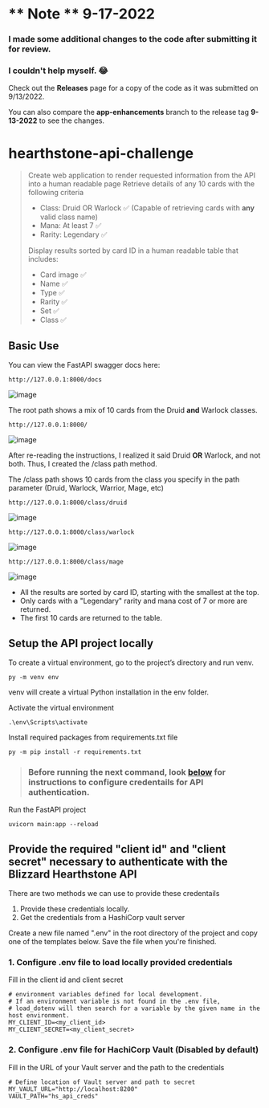 # ** **Note** ** 9-17-2022
### I made some additional changes to the code after submitting it for review. 
### I couldn't help myself. :joy:

Check out the **Releases** page for a copy of the code as it was submitted on 9/13/2022.

You can also compare the **app-enhancements** branch to the release tag **9-13-2022** to see the changes.

# hearthstone-api-challenge

>Create web application to render requested information from the API into a human readable page
>Retrieve details of any 10 cards with the following criteria
>- Class: Druid OR Warlock :white_check_mark: (Capable of retrieving cards with **any** valid class name)
>- Mana: At least 7 :white_check_mark:
>- Rarity: Legendary :white_check_mark:
>
>Display results sorted by card ID in a human readable table that includes:
>- Card image :white_check_mark:
>- Name :white_check_mark:
>- Type :white_check_mark:
>- Rarity :white_check_mark:
>- Set :white_check_mark:
>- Class :white_check_mark:

## Basic Use

You can view the FastAPI swagger docs here:
```
http://127.0.0.1:8000/docs
```
![image](https://user-images.githubusercontent.com/15153542/190015314-ba630d8b-8ae8-44d1-a476-cd7d0953fd2f.png)


The root path shows a mix of 10 cards from the Druid **and** Warlock classes.
```
http://127.0.0.1:8000/
```
![image](https://user-images.githubusercontent.com/15153542/189808343-01110a53-9950-44c2-84b0-d2b968628b71.png)


After re-reading the instructions, I realized it said Druid **OR** Warlock, and not both. Thus, I created the /class path method.



The /class path shows 10 cards from the class you specify in the path parameter (Druid, Warlock, Warrior, Mage, etc)
```
http://127.0.0.1:8000/class/druid
```
![image](https://user-images.githubusercontent.com/15153542/189809088-5eea7596-74b5-446a-8c70-7877080a7990.png)
```
http://127.0.0.1:8000/class/warlock
```
![image](https://user-images.githubusercontent.com/15153542/189808906-3119ae2a-9a07-4027-b349-1530f2b56c52.png)

```
http://127.0.0.1:8000/class/mage
```
![image](https://user-images.githubusercontent.com/15153542/189809184-5079bea4-e20d-4356-820e-81649582e07c.png)


- All the results are sorted by card ID, starting with the smallest at the top. 
- Only cards with a "Legendary" rarity and mana cost of 7 or more are returned. 
- The first 10 cards are returned to the table.


## Setup the API project locally

To create a virtual environment, go to the project’s directory and run venv.
```
py -m venv env
```
venv will create a virtual Python installation in the env folder.

Activate the virtual environment
```
.\env\Scripts\activate
```

Install required packages from requirements.txt file
```
py -m pip install -r requirements.txt
```

> ### Before running the next command, look [below](https://github.com/StayTrue1989/hearthstone-api-challenge/edit/main/README.md#provide-the-required-client-id-and-client-secret-necessary-to-authenticate-with-the-blizzard-hearthstone-api) for instructions to configure credentails for API authentication.

Run the FastAPI project
```
uvicorn main:app --reload
```


## Provide the required "client id" and "client secret" necessary to authenticate with the Blizzard Hearthstone API
There are two methods we can use to provide these credentails
1. Provide these credentials locally.
2. Get the credentials from a HashiCorp vault server 


Create a new file named ".env" in the root directory of the project and copy one of the templates below. Save the file when you're finished.

### 1. Configure .env file to load locally provided credentials
Fill in the client id and client secret 
```
# environment variables defined for local development.
# If an environment variable is not found in the .env file,
# load_dotenv will then search for a variable by the given name in the host environment.
MY_CLIENT_ID=<my_client_id>
MY_CLIENT_SECRET=<my_client_secret>

```


### 2. Configure .env file for HachiCorp Vault (Disabled by default)
Fill in the URL of your Vault server and the path to the credentials
```
# Define location of Vault server and path to secret
MY_VAULT_URL="http://localhost:8200"
VAULT_PATH="hs_api_creds"
```

